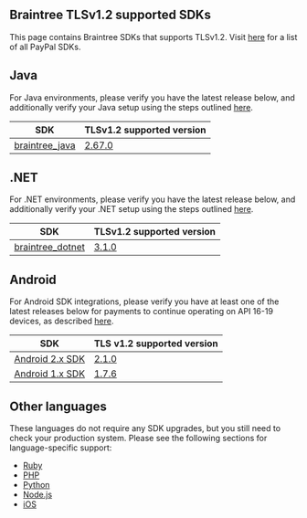 ## Braintree TLSv1.2 supported SDKs

This page contains Braintree SDKs that supports TLSv1.2. Visit [here](/PayPal/README.md) for a list of all PayPal SDKs.

## Java

For Java environments, please verify you have the latest release below, and additionally verify your Java setup using the steps outlined [here](https://github.com/paypal/TLS-update#java).

SDK | TLSv1.2 supported version
--- | -------
[braintree_java](https://github.com/braintree/braintree_java/) | [2.67.0](https://github.com/braintree/braintree_java/releases/)

## .NET

For .NET environments, please verify you have the latest release below, and additionally verify your .NET setup using the steps outlined [here](https://github.com/paypal/TLS-update#net).

SDK | TLSv1.2 supported version
--- | -------
[braintree_dotnet](https://github.com/braintree/braintree_dotnet) | [3.1.0](https://github.com/braintree/braintree_dotnet/releases/)

## Android

For Android SDK integrations, please verify you have at least one of the latest releases below for payments to continue operating on API 16-19 devices, as described [here](https://github.com/paypal/TLS-update#android).

SDK | TLS v1.2 supported version
--- | --------
[Android 2.x SDK](https://github.com/braintree/braintree_android/) | [2.1.0](https://github.com/braintree/braintree_android/releases/)
[Android 1.x SDK](https://github.com/braintree/braintree_android/) | [1.7.6](https://github.com/braintree/braintree_android/releases/)

## Other languages

These languages do not require any SDK upgrades, but you still need to check your production system. Please see the following sections for language-specific support:

* [Ruby](https://github.com/paypal/TLS-update#ruby)
* [PHP](https://github.com/paypal/TLS-update#php)
* [Python](https://github.com/paypal/TLS-update#python)
* [Node.js](https://github.com/paypal/TLS-update#nodejs)
* [iOS](https://github.com/paypal/TLS-update#ios)
